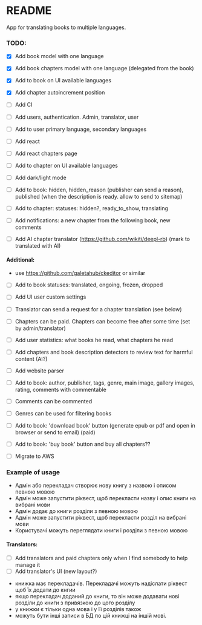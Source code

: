 # README

App for translating books to multiple languages.

### TODO:
- [x] Add book model with one language
- [x] Add book chapters model with one language (delegated from the book)
- [x] Add to book on UI available languages
- [x] Add chapter autoincrement position
- [ ] Add CI
- [ ] Add users, authentication. Admin, translator, user
- [ ] Add to user primary language, secondary languages
- [ ] Add react
- [ ] Add react chapters page
- [ ] Add to chapter on UI available languages
- [ ] Add dark/light mode
- [ ] Add to book: hidden, hidden_reason (publisher can send a reason), published (when the description is ready. allow to send to sitemap)
- [ ] Add to chapter: statuses: hidden?, ready_to_show, translating
- [ ] Add notifications: a new chapter from the following book, new comments
- [ ] Add AI chapter translator (https://github.com/wikiti/deepl-rb)  (mark to translated with AI)


#### Additional:
- use https://github.com/galetahub/ckeditor or similar
- [ ] Add to book statuses: translated, ongoing, frozen, dropped
- [ ] Add UI user custom settings
- [ ] Translator can send a request for a chapter translation (see below)
- [ ] Chapters can be paid. Chapters can become free after some time (set by admin/translator)
- [ ] Add user statistics: what books he read, what chapters he read
- [ ] Add chapters and book description detectors to review text for harmful content (AI?)
- [ ] Add website parser
- [ ] Add to book: author, publisher, tags, genre, main image, gallery images, rating, comments with commentable
- [ ] Comments can be commented
- [ ] Genres can be used for filtering books
- [ ] Add to book: 'download book' button (generate epub or pdf and open in browser or send to email) (paid)
- [ ] Add to book: 'buy book' button and buy all chapters??
- [ ] Migrate to AWS


### Example of usage
- Адмін або перекладач створює нову книгу з назвою і описом певною мовою
- Адмін може запустити ріквест, щоб перекласти назву і опис книги на вибрані мови
- Адмін додає до книги розділи з певною мовою
- Адмін може запустити ріквест, щоб перекласти розділ на вибрані мови
- Користувачі можуть переглядати книги і розділи з певною мовою

#### Translators:
- [ ] Add translators and paid chapters only when I find somebody to help manage it
- [ ] Add translator's UI (new layout?)
- книжка має перекладачів. Перекладачі можуть надіслати ріквест щоб їх додати до кнгии
- якщо перекладач доданий до книги, то він може додавати нові розділи до книги з привязкою до цого розділу
- у книжки є тільки одна мова і у її розділів також
- можуть бути інші записи в БД по цій книжці на іншій мові.

